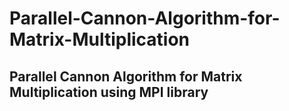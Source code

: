 # Parallel-Cannon-Algorithm-for-Matrix-Multiplication
## Parallel Cannon Algorithm for Matrix Multiplication using MPI library 
